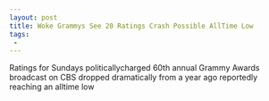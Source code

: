 ```yaml
---
layout: post
title: Woke Grammys See 20 Ratings Crash Possible AllTime Low
tags:
 -
---
```

Ratings for Sundays politicallycharged 60th annual Grammy Awards broadcast on CBS dropped dramatically from a year ago reportedly reaching an alltime low
